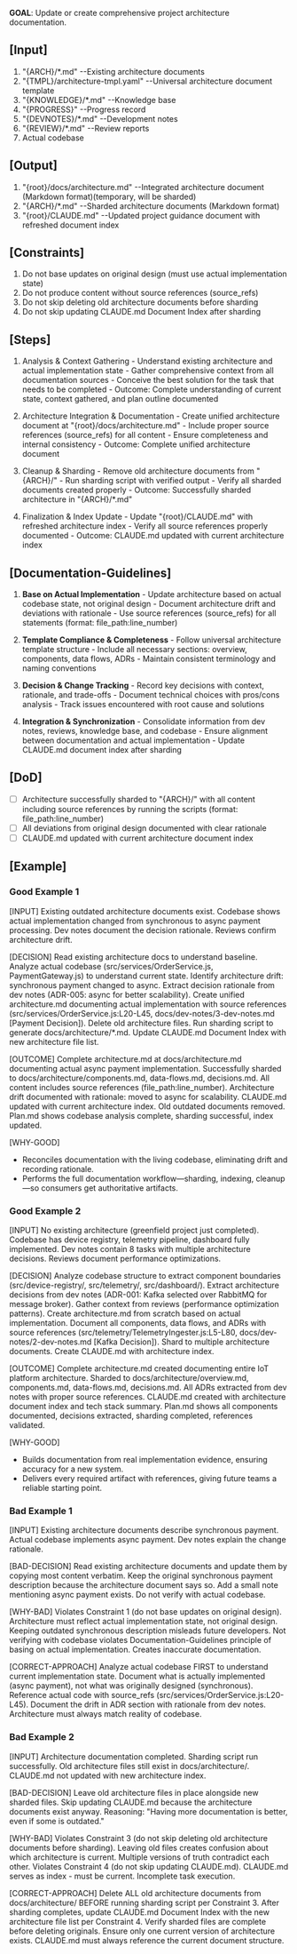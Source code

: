 **GOAL**: Update or create comprehensive project architecture documentation.

## [Input]
  1. "{ARCH}/*.md" --Existing architecture documents
  2. "{TMPL}/architecture-tmpl.yaml" --Universal architecture document template
  3. "{KNOWLEDGE}/*.md" --Knowledge base
  4. "{PROGRESS}" --Progress record
  5. "{DEVNOTES}/*.md" --Development notes
  6. "{REVIEW}/*.md" --Review reports
  7. Actual codebase
  

## [Output]
  1. "{root}/docs/architecture.md" --Integrated architecture document (Markdown format)(temporary, will be sharded)
  2. "{ARCH}/*.md" --Sharded architecture documents (Markdown format)
  3. "{root}/CLAUDE.md" --Updated project guidance document with refreshed document index
  
  
## [Constraints]
  1. Do not base updates on original design (must use actual implementation state)
  2. Do not produce content without source references (source_refs)
  3. Do not skip deleting old architecture documents before sharding
  4. Do not skip updating CLAUDE.md Document Index after sharding

## [Steps]
  1. Analysis & Context Gathering
    - Understand existing architecture and actual implementation state
    - Gather comprehensive context from all documentation sources
    - Conceive the best solution for the task that needs to be completed
    - Outcome: Complete understanding of current state, context gathered, and plan outline documented

  2. Architecture Integration & Documentation
    - Create unified architecture document at "{root}/docs/architecture.md"
    - Include proper source references (source_refs) for all content
    - Ensure completeness and internal consistency
    - Outcome: Complete unified architecture document

  3. Cleanup & Sharding
    - Remove old architecture documents from "{ARCH}/"
    - Run sharding script with verified output
    - Verify all sharded documents created properly
    - Outcome: Successfully sharded architecture in "{ARCH}/*.md"

  4. Finalization & Index Update
    - Update "{root}/CLAUDE.md" with refreshed architecture index
    - Verify all source references properly documented
    - Outcome: CLAUDE.md updated with current architecture index


## [Documentation-Guidelines]
  1. **Base on Actual Implementation**
    - Update architecture based on actual codebase state, not original design
    - Document architecture drift and deviations with rationale
    - Use source references (source_refs) for all statements (format: file_path:line_number)
  
  2. **Template Compliance & Completeness**
    - Follow universal architecture template structure
    - Include all necessary sections: overview, components, data flows, ADRs
    - Maintain consistent terminology and naming conventions
  
  3. **Decision & Change Tracking**
    - Record key decisions with context, rationale, and trade-offs
    - Document technical choices with pros/cons analysis
    - Track issues encountered with root cause and solutions
  
  4. **Integration & Synchronization**
    - Consolidate information from dev notes, reviews, knowledge base, and codebase
    - Ensure alignment between documentation and actual implementation
    - Update CLAUDE.md document index after sharding

## [DoD]
  - [ ] Architecture successfully sharded to "{ARCH}/" with all content including source references by running the scripts (format: file_path:line_number)
  - [ ] All deviations from original design documented with clear rationale
  - [ ] CLAUDE.md updated with current architecture document index

## [Example]

### Good Example 1
[INPUT]
Existing outdated architecture documents exist. Codebase shows actual implementation changed from synchronous to async payment processing. Dev notes document the decision rationale. Reviews confirm architecture drift.

[DECISION]
Read existing architecture docs to understand baseline. Analyze actual codebase (src/services/OrderService.js, PaymentGateway.js) to understand current state. Identify architecture drift: synchronous payment changed to async. Extract decision rationale from dev notes (ADR-005: async for better scalability). Create unified architecture.md documenting actual implementation with source references (src/services/OrderService.js:L20-L45, docs/dev-notes/3-dev-notes.md [Payment Decision]). Delete old architecture files. Run sharding script to generate docs/architecture/*.md. Update CLAUDE.md Document Index with new architecture file list.

[OUTCOME]
Complete architecture.md at docs/architecture.md documenting actual async payment implementation. Successfully sharded to docs/architecture/components.md, data-flows.md, decisions.md. All content includes source references (file_path:line_number). Architecture drift documented with rationale: moved to async for scalability. CLAUDE.md updated with current architecture index. Old outdated documents removed. Plan.md shows codebase analysis complete, sharding successful, index updated.

[WHY-GOOD]
- Reconciles documentation with the living codebase, eliminating drift and recording rationale.
- Performs the full documentation workflow—sharding, indexing, cleanup—so consumers get authoritative artifacts.

### Good Example 2
[INPUT]
No existing architecture (greenfield project just completed). Codebase has device registry, telemetry pipeline, dashboard fully implemented. Dev notes contain 8 tasks with multiple architecture decisions. Reviews document performance optimizations.

[DECISION]
Analyze codebase structure to extract component boundaries (src/device-registry/, src/telemetry/, src/dashboard/). Extract architecture decisions from dev notes (ADR-001: Kafka selected over RabbitMQ for message broker). Gather context from reviews (performance optimization patterns). Create architecture.md from scratch based on actual implementation. Document all components, data flows, and ADRs with source references (src/telemetry/TelemetryIngester.js:L5-L80, docs/dev-notes/2-dev-notes.md [Kafka Decision]). Shard to multiple architecture documents. Create CLAUDE.md with architecture index.

[OUTCOME]
Complete architecture.md created documenting entire IoT platform architecture. Sharded to docs/architecture/overview.md, components.md, data-flows.md, decisions.md. All ADRs extracted from dev notes with proper source references. CLAUDE.md created with architecture document index and tech stack summary. Plan.md shows all components documented, decisions extracted, sharding completed, references validated.

[WHY-GOOD]
- Builds documentation from real implementation evidence, ensuring accuracy for a new system.
- Delivers every required artifact with references, giving future teams a reliable starting point.

### Bad Example 1
[INPUT]
Existing architecture documents describe synchronous payment. Actual codebase implements async payment. Dev notes explain the change rationale.

[BAD-DECISION]
Read existing architecture documents and update them by copying most content verbatim. Keep the original synchronous payment description because the architecture document says so. Add a small note mentioning async payment exists. Do not verify with actual codebase.

[WHY-BAD]
Violates Constraint 1 (do not base updates on original design). Architecture must reflect actual implementation state, not original design. Keeping outdated synchronous description misleads future developers. Not verifying with codebase violates Documentation-Guidelines principle of basing on actual implementation. Creates inaccurate documentation.

[CORRECT-APPROACH]
Analyze actual codebase FIRST to understand current implementation state. Document what is actually implemented (async payment), not what was originally designed (synchronous). Reference actual code with source_refs (src/services/OrderService.js:L20-L45). Document the drift in ADR section with rationale from dev notes. Architecture must always match reality of codebase.

### Bad Example 2
[INPUT]
Architecture documentation completed. Sharding script run successfully. Old architecture files still exist in docs/architecture/. CLAUDE.md not updated with new architecture index.

[BAD-DECISION]
Leave old architecture files in place alongside new sharded files. Skip updating CLAUDE.md because the architecture documents exist anyway. Reasoning: "Having more documentation is better, even if some is outdated."

[WHY-BAD]
Violates Constraint 3 (do not skip deleting old architecture documents before sharding). Leaving old files creates confusion about which architecture is current. Multiple versions of truth contradict each other. Violates Constraint 4 (do not skip updating CLAUDE.md). CLAUDE.md serves as index - must be current. Incomplete task execution.

[CORRECT-APPROACH]
Delete ALL old architecture documents from docs/architecture/ BEFORE running sharding script per Constraint 3. After sharding completes, update CLAUDE.md Document Index with the new architecture file list per Constraint 4. Verify sharded files are complete before deleting originals. Ensure only one current version of architecture exists. CLAUDE.md must always reference the current document structure.
